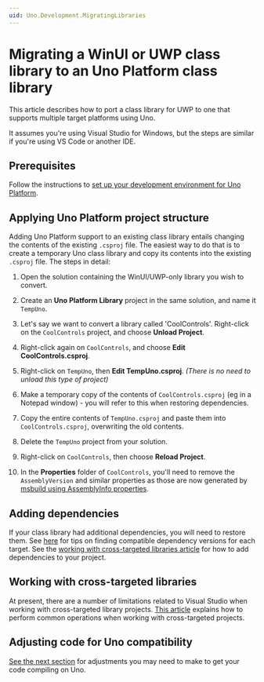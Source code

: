 ```yaml
---
uid: Uno.Development.MigratingLibraries
---
```


# Migrating a WinUI or UWP class library to an Uno Platform class library

This article describes how to port a class library for UWP to one that supports multiple target platforms using Uno.

It assumes you're using Visual Studio for Windows, but the steps are similar if you're using VS Code or another IDE.

## Prerequisites

Follow the instructions to [set up your development environment for Uno Platform](get-started.md).

## Applying Uno Platform project structure

Adding Uno Platform support to an existing class library entails changing the contents of the existing `.csproj` file. The easiest way to do that is to create a temporary Uno class library and copy its contents into the existing `.csproj` file. The steps in detail:

1. Open the solution containing the WinUI/UWP-only library you wish to convert.

2. Create an **Uno Platform Library** project in the same solution, and name it `TempUno`.

3. Let's say we want to convert a library called 'CoolControls'. Right-click on the `CoolControls` project, and choose **Unload Project**.

4. Right-click again on `CoolControls`, and choose **Edit CoolControls.csproj**.

5. Right-click on `TempUno`, then **Edit TempUno.csproj**. _(There is no need to unload this type of project)_

6. Make a temporary copy of the contents of `CoolControls.csproj` (eg in a Notepad window) - you will refer to this when restoring dependencies.

7. Copy the entire contents of `TempUno.csproj` and paste them into `CoolControls.csproj`, overwriting the old contents.

8. Delete the `TempUno` project from your solution.

9. Right-click on `CoolControls`, then choose **Reload Project**.

10. In the **Properties** folder of `CoolControls`, you'll need to remove the `AssemblyVersion` and similar properties as those are now generated by [msbuild using AssemblyInfo properties](https://docs.microsoft.com/en-us/dotnet/core/tools/csproj#assemblyinfo-properties).

## Adding dependencies

If your class library had additional dependencies, you will need to restore them. See [here](migrating-before-you-start.md) for tips on finding compatible dependency versions for each target. See the [working with cross-targeted libraries article](cross-targeted-libraries.md) for how to add dependencies to your project.

## Working with cross-targeted libraries

At present, there are a number of limitations related to Visual Studio when working with cross-targeted library projects. [This article](cross-targeted-libraries.md) explains how to perform common operations when working with cross-targeted projects.

## Adjusting code for Uno compatibility

[See the next section](migrating-guidance.md) for adjustments you may need to make to get your code compiling on Uno.
